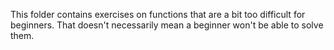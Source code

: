 This folder contains exercises on functions that are a bit too difficult for
beginners. That doesn't necessarily mean a beginner won't be able to solve them.